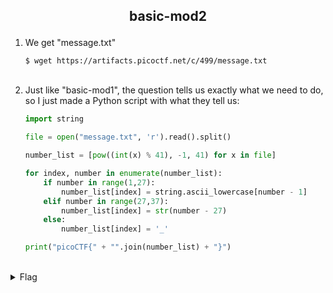 ## <p style="text-align: center;">basic-mod2</p>

<ol>
    <li> 
    We get "message.txt"

    $ wget https://artifacts.picoctf.net/c/499/message.txt
    
</li>
<br/>
    <li> Just like "basic-mod1", the question tells us exactly what we need to do, so I just made a Python script with what they tell us:</li>

```python
import string

file = open("message.txt", 'r').read().split()

number_list = [pow((int(x) % 41), -1, 41) for x in file]

for index, number in enumerate(number_list):
    if number in range(1,27):
        number_list[index] = string.ascii_lowercase[number - 1]
    elif number in range(27,37):
        number_list[index] = str(number - 27)
    else:
        number_list[index] = '_'

print("picoCTF{" + "".join(number_list) + "}")
```
</ol>
<br/>
<details>
    <summary> Flag </summary>
    
    picoCTF{1nv3r53ly_h4rd_c680bdc1}
</details>

